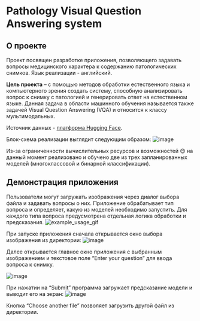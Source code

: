 # Pathology Visual Question Answering system

## О проекте

Проект посвящен разработке приложения, позволяющего задавать вопросы медицинского характера к содержанию патологических снимков. Язык реализации - английский.

**Цель проекта** – с помощью методов обработки естественного языка и компьютерного зрения создать систему, способную анализировать вопрос к снимку с патологией и генерировать ответ на естественном языке. Данная задача в области машинного обучения называется также задачей Visual Question Answering (VQA) и относится к классу мультимодальных.

Источник данных - [платформа Hugging Face](https://huggingface.co/datasets/flaviagiammarino/path-vqa).

Блок-схема реализации выглядит следующим образом:
![image](https://github.com/user-attachments/assets/c4f609f7-8038-4852-a323-29579148a719)

Из-за ограниченности вычислительных ресурсов и возможностей :blush: на данный момент реализовано и обучено две из трех запланированных моделей (многоклассовой и бинарной классификации).

## Демонстрация приложения

Пользователи могут загружать изображения через диалог выбора файла и задавать вопросы о них. Приложение обрабатывает тип вопроса и определяет, какую из моделей необходимо запустить. Для каждого типа вопроса предусмотрена отдельная логика обработки и предсказания.
![example_usage_gif](https://github.com/user-attachments/assets/87577464-b937-4158-9f01-55e59fd0b2d8)


При запуске приложения сначала открывается окно выбора изображения из директории:
![image](https://github.com/user-attachments/assets/d30cf579-c115-44f6-8ebf-43ed5c961a35)

Далее открывается главное окно приложения с выбранным изображением и текстовое поле “Enter your question” для ввода вопроса к снимку.

![image](https://github.com/user-attachments/assets/52c2a7ff-98ed-4484-973b-92ef3ab2ab9e)

При нажатии на “Submit” программа загружает предсказание модели и выводит его на экран:
![image](https://github.com/user-attachments/assets/97b9865d-341b-45d8-bdf4-ccb377af9c90)

Кнопка “Choose another file” позволяет загрузить другой файл из директории.
